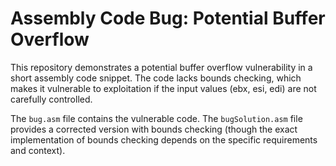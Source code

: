 # Assembly Code Bug: Potential Buffer Overflow

This repository demonstrates a potential buffer overflow vulnerability in a short assembly code snippet. The code lacks bounds checking, which makes it vulnerable to exploitation if the input values (ebx, esi, edi) are not carefully controlled.

The `bug.asm` file contains the vulnerable code.  The `bugSolution.asm` file provides a corrected version with bounds checking (though the exact implementation of bounds checking depends on the specific requirements and context).